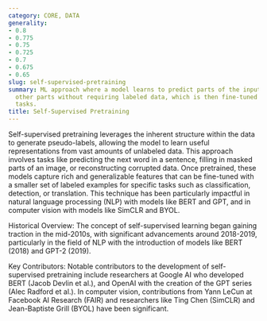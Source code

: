 ```yaml
---
category: CORE, DATA
generality:
- 0.8
- 0.775
- 0.75
- 0.725
- 0.7
- 0.675
- 0.65
slug: self-supervised-pretraining
summary: ML approach where a model learns to predict parts of the input data from
  other parts without requiring labeled data, which is then fine-tuned on downstream
  tasks.
title: Self-Supervised Pretraining
---
```


Self-supervised pretraining leverages the inherent structure within the data to generate pseudo-labels, allowing the model to learn useful representations from vast amounts of unlabeled data. This approach involves tasks like predicting the next word in a sentence, filling in masked parts of an image, or reconstructing corrupted data. Once pretrained, these models capture rich and generalizable features that can be fine-tuned with a smaller set of labeled examples for specific tasks such as classification, detection, or translation. This technique has been particularly impactful in natural language processing (NLP) with models like BERT and GPT, and in computer vision with models like SimCLR and BYOL.

Historical Overview:
The concept of self-supervised learning began gaining traction in the mid-2010s, with significant advancements around 2018-2019, particularly in the field of NLP with the introduction of models like BERT (2018) and GPT-2 (2019).

Key Contributors:
Notable contributors to the development of self-supervised pretraining include researchers at Google AI who developed BERT (Jacob Devlin et al.), and OpenAI with the creation of the GPT series (Alec Radford et al.). In computer vision, contributions from Yann LeCun at Facebook AI Research (FAIR) and researchers like Ting Chen (SimCLR) and Jean-Baptiste Grill (BYOL) have been significant.